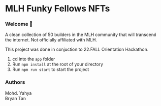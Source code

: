 # MLH Funky Fellows NFTs
### Welcome 👋
A clean collection of 50 builders in the MLH community that will transcend the internet. Not officially affiliated with MLH.

This project was done in conjuction to 22.FALL Orientation Hackathon.

1. cd into the `app` folder
2. Run `npm install` at the root of your directory
3. Run `npm run start` to start the project

### Authors
Mohd. Yahya  
Bryan Tan